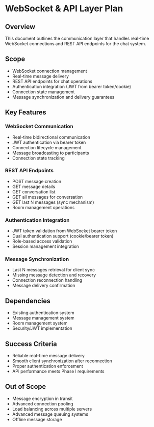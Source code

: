 # WebSocket & API Layer Plan

## Overview

This document outlines the communication layer that handles real-time WebSocket connections and REST API endpoints for the chat system.

## Scope

- WebSocket connection management
- Real-time message delivery
- REST API endpoints for chat operations
- Authentication integration (JWT from bearer token/cookie)
- Connection state management
- Message synchronization and delivery guarantees

## Key Features

### WebSocket Communication

- Real-time bidirectional communication
- JWT authentication via bearer token
- Connection lifecycle management
- Message broadcasting to participants
- Connection state tracking

### REST API Endpoints

- POST message creation
- GET message details
- GET conversation list
- GET all messages for conversation
- GET last N messages (sync mechanism)
- Room management operations

### Authentication Integration

- JWT token validation from WebSocket bearer token
- Dual authentication support (cookie/bearer token)
- Role-based access validation
- Session management integration

### Message Synchronization

- Last N messages retrieval for client sync
- Missing message detection and recovery
- Connection reconnection handling
- Message delivery confirmation

## Dependencies

- Existing authentication system
- Message management system
- Room management system
- Security/JWT implementation

## Success Criteria

- Reliable real-time message delivery
- Smooth client synchronization after reconnection
- Proper authentication enforcement
- API performance meets Phase I requirements

## Out of Scope

- Message encryption in transit
- Advanced connection pooling
- Load balancing across multiple servers
- Advanced message queuing systems
- Offline message storage
